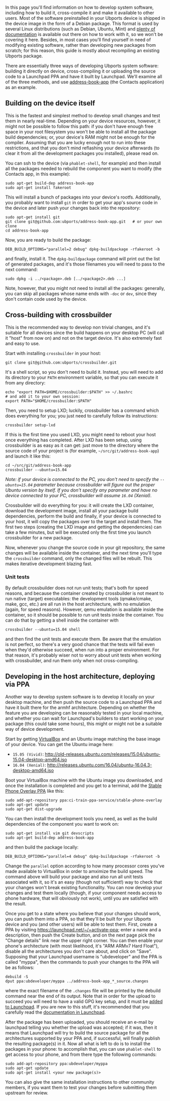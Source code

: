 In this page you'll find information on how to develop system software, including how to build it, cross-compile it and make it available to other users. Most of the software preinstalled in your Ubports device is shipped in the device image in the form of a Debian package. This format is used by several Linux distributions (such as Debian, Ubuntu, Mint) and [plenty of documentation](https://www.debian.org/doc/manuals/maint-guide/index.en.html) is available out there on how to work with it, so we won't be covering it here. Besides, in most cases you'll find yourself in need of modifying existing software, rather than developing new packages from scratch; for this reason, this guide is mostly about recompiling an existing Ubports package.

There are essentially three ways of developing Ubports system software: building it directly on device, cross-compiling it or uploading the source code to a Launchpad PPA and have it built by Launchpad. We'll examine all of the three methods, and use [address-book-app](https://github.com/ubports/address-book-app) (the Contacts application) as an example.

## Building on the device itself

This is the fastest and simplest method to develop small changes and test them in nearly real-time. Depending on your device resources, however, it might not be possible to follow this path: if you don't have enough free space in your root filesystem you won't be able to install all the package build dependencies; or, your device's RAM might not be enough for the compiler. Assuming that you are lucky enough not to run into these restrictions, and that you don't mind reflashing your device afterwards (to clear it from all the development packages you installed), please read on.

You can ssh to the device (via `phablet-shell`, for example) and then install all the packages needed to rebuild the component you want to modify (the Contacts app, in this example):

    sudo apt-get build-dep address-book-app
    sudo apt-get install fakeroot

This will install a bunch of packages into your device's rootfs. Additionally, you probably want to install `git` in order to get your app's source code in the device and later push your changes back into the repository:

    sudo apt-get install git
    git clone git@github.com:ubports/address-book-app.git   # or your own clone
    cd address-book-app
    
Now, you are ready to build the package:

    DEB_BUILD_OPTIONS="parallel=2 debug" dpkg-buildpackage -rfakeroot -b
    
and finally, install it. The `dpkg-buildpackage` command will print out the list of generated packages, and it's those filenames you will need to pass to the next command:

    sudo dpkg -i ../<package>.deb [../<package2>.deb ...]
    
Note, however, that you might not need to install all the packages: generally, you can skip all packages whose name ends with `-doc` or `dev`, since they don't contain code used by the device.

## Cross-building with crossbuilder

This is the recommended way to develop non trivial changes, and it's suitable for all devices since the build happens on your desktop PC (will call it "host" from now on) and not on the target device. It's also extremely fast and easy to use.

Start with installing `crossbuilder` in your host:

    git clone git@github.com:ubports/crossbuilder.git
    
It's a shell script, so you don't need to build it. Instead, you will need to add its directory to your `PATH` environment variable, so that you can execute it from any directory:

    echo "export PATH=$HOME/crossbuilder:$PATH" >> ~/.bashrc
    # and add it to your own session:
    export PATH="$HOME/crossbuilder:$PATH"

Then, you need to setup LXD; luckily, crossbuilder has a command which does everything for you; you just need to carefully follow its instructions:

    crossbuilder setup-lxd
    
If this is the first time you used LXD, you might need to reboot your host once everything has completed.
After LXD has been setup, using crossbuilder is as easy as it can get: just move to the directory where the source code of your project is (for example, `~/src/git/address-book-app`) and launch it like this:

    cd ~/src/git/address-book-app
    crossbuilder --ubuntu=15.04
    
*Note: if your device is connected to the PC, you don't need to specify the `--ubuntu=15.04` parameter because crossbuilder will figure out the proper Ubuntu version by itself. If you don't specify any parameter and have no device connected to your PC, crossbuilder will assume `16.04` (Xenial).*

Crossbuilder will do everything for you: it will create the LXD container, download the development image, install all your package build dependencies, perform the build and finally, if your device is connected to your host, it will copy the packages over to the target and install them. The first two steps (creating the LXD image and getting the dependencies) can take a few minutes, but will be executed only the first time you launch crossbuilder for a new package.

Now, whenever you change the source code in your git repository, the same changes will be available inside the container, and the next time you'll type the `crossbuilder` command, only the changed files will be rebuilt. This makes iterative development blazing fast.

### Unit tests

By default crossbuilder does not run unit tests; that's both for speed reasons, and because the container created by crossbuilder is not meant to run native (target) executables: the development tools (qmake/cmake, make, gcc, etc.) are all run in the host architecture, with no emulation (again, for speed reasons). However, qemu emulation is available inside the container, so it should be possible to run unit tests inside the container. You can do that by getting a shell inside the container with

    crossbuilder --ubuntu=15.04 shell
    
and then find the unit tests and execute them. Be aware that the emulation is not perfect, so there's a very good chance that the tests will fail even when they'd otherwise succeed, when run into a proper environment. For that reason, it's probably wiser not to worry about unit tests when working with crossbuilder, and run them only when not cross-compiling.

## Developing in the host architecture, deploying via PPA

Another way to develop system software is to develop it locally on your desktop machine, and then push the source code to a Launchpad PPA and have it built there for the armhf architecture. Depending on whether the feature you are developing can be reasonably tested in your local machine, and whether you can wait for Launchpad's builders to start working on your package (this could take some hours), this might or might not be a suitable way of device development.

Start by getting [VirtualBox](https://www.virtualbox.org/wiki/Downloads) and an Ubuntu image matching the base image of your device. You can get the Ubuntu image here:

 * `15.05 (Vivid)`: http://old-releases.ubuntu.com/releases/15.04/ubuntu-15.04-desktop-amd64.iso
 * `16.04 (Xenial)`: http://releases.ubuntu.com/16.04/ubuntu-16.04.3-desktop-amd64.iso

Boot your VirtualBox machine with the Ubuntu image you downloaded, and once the installation is completed and you get to a terminal, add the [Stable Phone Overlay PPA](https://launchpad.net/~ci-train-ppa-service/+archive/ubuntu/stable-phone-overlay) like this:

    sudo add-apt-repository ppa:ci-train-ppa-service/stable-phone-overlay
    sudo apt-get update
    sudo apt-get dist-upgrade

You can then install the development tools you need, as well as the build dependencies of the component you want to work on:

    sudo apt-get install vim git devscripts
    sudo apt-get build-dep address-book-app
    
and then build the package locally:

    DEB_BUILD_OPTIONS="parallel=4 debug" dpkg-buildpackage -rfakeroot -b

Change the `parallel` option according to how many processor cores you've made available to VirtualBox in order to amximize the build speed. The command above will build your package and also run all unit tests associated with it, so it's an easy (though not sufficient!) way to check that your changes won't break existing functionality. You can now develop your changes and test them locally (though, if your component needs access to phone hardware, that will obviously not work), until you are satisfied with the result.

Once you get to a state where you believe that your changes should work, you can push them into a PPA, so that they'll be built for your Ubports device and you (and other users) will be able to test them. First, create a PPA by visiting https://launchpad.net/~/+activate-ppa; enter a name and a description, then push the Create button, and on the next page pick the "Change details" link near the upper right corner. You can then enable your phone's architecture (with most likelihood, it's "ARM ARMv7 Hard Float"), disable all the architectures you don't care about, and click on "Save". Supposing that your Launchpad username is "ubdeveloper" and the PPA is called "myppa", then the commands to push your changes to the PPA will be as follows:

    debuild -S
    dput ppa:ubdeveloper/myppa ../address-book-app_*_source.changes
    
where the exact filename of the `.changes` file will be printed by the debuild command near the end of its output. Note that in order for the upload to succeed you will need to have a valid GPG key setup, and it must be [added to Launchpad](https://launchpad.net/~/+editpgpkeys). If you are new to this stuff, it's recommended that you carefully read the [documentation in Launchpad](https://help.launchpad.net/Packaging/PPA/Uploading).

After the package has been uploaded, you should receive an e-mail by launchpad telling you whether the upload was accepted; if it was, then it means that Launchpad will try to build the source package for all the architectures supported by your PPA and, if successful, will finally publish the resulting package(s) in it. Now all what is left to do is to install the packages in your phone: to accomplish that, you can use `phablet-shell` to get access to your phone, and from there type the following commands:

    sudo add-apt-repository ppa:ubdeveloper/myppa
    sudo apt-get update
    sudo apt-get install <your new package(s)>
    
You can also give the same installation instructions to other community members, if you want them to test your changes before submitting them upstream for review.